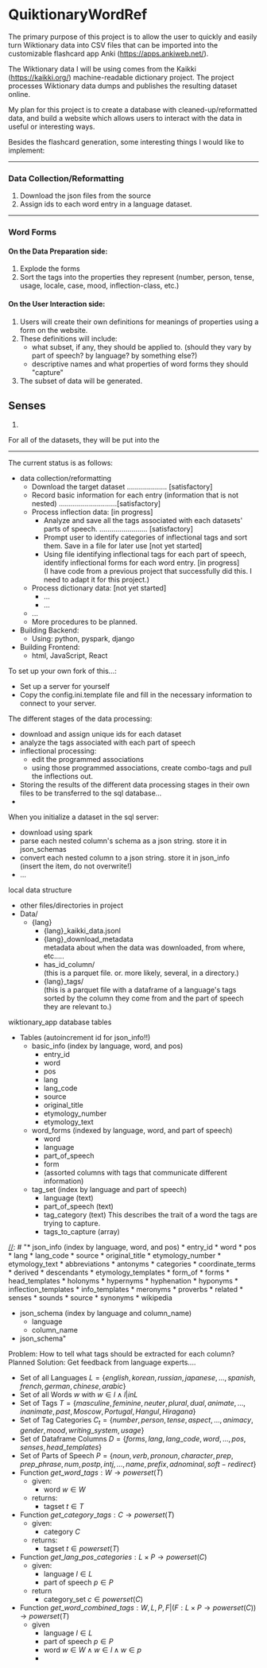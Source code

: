 # QuiktionaryWordRef

[//]: # (---)

The primary purpose of this project is to allow the user 
to quickly and easily turn Wiktionary data into CSV files
that can be imported into the customizable flashcard app Anki 
(https://apps.ankiweb.net/).

The Wiktionary data I will be using comes from the Kaikki (https://kaikki.org/) 
machine-readable dictionary project. The project processes Wiktionary data dumps
and publishes the resulting dataset online.

My plan for this project is to create a database with cleaned-up/reformatted
data, and build a website which allows users to interact with the data in useful or interesting ways.

Besides the flashcard generation, some interesting things I would like to implement:


---
### Data Collection/Reformatting

1. Download the json files from the source
2. Assign ids to each word entry in a language dataset.

---

### Word Forms

#### On the Data Preparation side:
1. Explode the forms
2. Sort the tags into the properties they represent (number, person, tense, usage, locale, case, mood, inflection-class, etc.)


#### On the User Interaction side:
1. Users will create their own definitions for meanings of properties using a form on the website.
2. These definitions will include:
   * what subset, if any, they should be applied to. (should they vary by part of speech? by language? by something else?)
   * descriptive names and what properties of word forms they should "capture"
3. The subset of data will be generated.


## Senses

1. 



For all of the datasets, they will be put into the 

---
The current status is as follows:

* data collection/reformatting
  * Download the target dataset .................... [satisfactory]
  * Record basic information for each entry (information that is not nested) .............................[satisfactory]
  * Process inflection data: [in progress]
    * Analyze and save all the tags associated with each datasets' parts of speech. ........................ [satisfactory]
    * Prompt user to identify categories of inflectional tags and sort them. Save in a file for later use [not yet started]
    * Using file identifying inflectional tags for each part of speech, identify inflectional forms for each word entry. [in progress] <br/> (I have code from a previous project that successfully did this. I need to adapt it for this project.)
  * Process dictionary data: [not yet started]
    * ...
    * ...
  * ...
  * More procedures to be planned.
* Building Backend:
  * Using: python, pyspark, django
* Building Frontend:
  * html, JavaScript, React

To set up your own fork of this...:
* Set up a server for yourself
* Copy the config.ini.template file and fill in the necessary information to connect to your server.



The different stages of the data processing:
* download and assign unique ids for each dataset
* analyze the tags associated with each part of speech
* inflectional processing:
  * edit the programmed associations
  * using those programmed associations, create combo-tags and pull the inflections out.
* Storing the results of the different data processing stages in their own files to be transferred to the sql database...
* 

When you initialize a dataset in the sql server:
* download using spark
* parse each nested column's schema as a json string. store it in json_schemas
* convert each nested column to a json string. store it in json_info <br/>(insert the item, do not overwrite!)
* ...

local data structure
* other files/directories in project
* Data/
  * {lang}
    * {lang}_kaikki_data.jsonl
    * {lang}_download_metadata  <br/> metadata about when the data was downloaded, from where, etc.....
    * has_id_column/  <br/> (this is a parquet file. or. more likely, several, in a directory.)
    * {lang}_tags/  <br/> (this is a parquet file with a dataframe of a language's tags sorted by the column they come from and the part of speech they are relevant to.)

wiktionary_app database tables
* Tables (autoincrement id for json_info!!)
  * basic_info (index by language, word, and pos)
    * entry_id
    * word
    * pos
    * lang
    * lang_code
    * source
    * original_title
    * etymology_number
    * etymology_text
  * word_forms (indexed by language, word, and part of speech)
    * word
    * language
    * part_of_speech
    * form
    * (assorted columns with tags that communicate different information)
  * tag_set (index by language and part of speech)
    * language (text)
    * part_of_speech (text)
    * tag_category (text) This describes the trait of a word the tags are trying to capture.
    * tags_to_capture (array)


[//]: # "* json_info (index by language, word, and pos)
    * entry_id
    * word
    * pos
    * lang
    * lang_code
    * source
    * original_title
    * etymology_number
    * etymology_text
    * abbreviations
    * antonyms
    * categories
    * coordinate_terms
    * derived
    * descendants
    * etymology_templates
    * form_of
    * forms
    * head_templates
    * holonyms
    * hypernyms
    * hyphenation
    * hyponyms
    * inflection_templates
    * info_templates
    * meronyms
    * proverbs
    * related
    * senses
    * sounds
    * source
    * synonyms
    * wikipedia
  * json_schema (index by language and column_name)
    * language
    * column_name
  * json_schema"



Problem: How to tell what tags should be extracted for each column?
Planned Solution: 
Get feedback from language experts....

* Set of all Languages $L = \{ english, korean, russian, japanese, \dots, spanish, french, german, chinese, arabic\}$
* Set of all Words $w$ with $w \in l \wedge l |in L$
* Set of Tags $T = \{masculine, feminine, neuter, plural, dual, animate, \dots, inanimate, past,  Moscow, Portugal, Hangul, Hiragana\}$
* Set of Tag Categories $C_t = \{number, person, tense, aspect, \dots,  animacy, gender, mood, writing\_system, usage\}$
* Set of Dataframe Columns $D = \{forms, lang, lang\_code, word, \dots, pos, senses, head\_templates\}$
* Set of Parts of Speech $P = \{ noun, verb, pronoun, character, prep, prep\_phrase, num, postp, intj, \dots,  name, prefix, adnominal, soft-redirect\}$
* Function $get\_word\_tags: W \rightarrow powerset(T)$
  * given:
    * word $w \in W$
  * returns:
    * tagset $t \in T$
* Function $get\_category\_tags: C \rightarrow powerset(T)$
  * given:
    * category $C$
  * returns:
    * tagset $t \in powerset(T)$
* Function $get\_lang\_pos\_categories: L \times P\rightarrow powerset(C)$
  * given:
    * language $l \in L$
    * part of speech $p \in P$
  * return
    * category_set $c \in powerset(C)$
* Function $get\_word\_combined\_tags: W, L, P, F|(F: L \times P \rightarrow powerset(C)) \rightarrow powerset(T)$
  * given
    * language $l \in L$
    * part of speech $p \in P$
    * word $w \in W \wedge w \in l \wedge w \in p$
    * 
